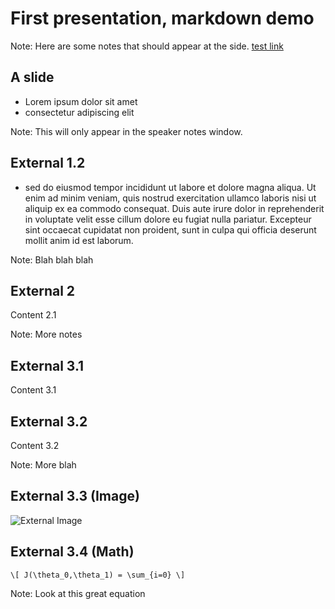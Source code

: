 # First presentation, markdown demo

Note: Here are some notes that should appear at the side. [test link](https://www.google.com)


## A slide

* Lorem ipsum dolor sit amet
* consectetur adipiscing elit

Note: This will only appear in the speaker notes window.


## External 1.2

* sed do eiusmod tempor incididunt ut labore et dolore magna aliqua. Ut enim ad minim veniam, quis nostrud exercitation ullamco laboris nisi ut aliquip ex ea commodo consequat. Duis aute irure dolor in reprehenderit in voluptate velit esse cillum dolore eu fugiat nulla pariatur. Excepteur sint occaecat cupidatat non proident, sunt in culpa qui officia deserunt mollit anim id est laborum.

Note: Blah blah blah


## External 2

Content 2.1

Note: More notes


## External 3.1

Content 3.1


## External 3.2

Content 3.2

Note: More blah


## External 3.3 (Image)

![External Image](https://s3.amazonaws.com/static.slid.es/logo/v2/slides-symbol-512x512.png)


## External 3.4 (Math)

`\[ J(\theta_0,\theta_1) = \sum_{i=0} \]`

Note: Look at this great equation
